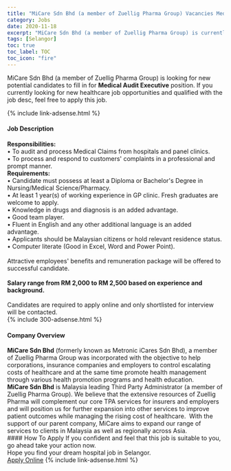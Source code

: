 ```yaml
---
title: "MiCare Sdn Bhd (a member of Zuellig Pharma Group) Vacancies Medical Audit Executive" 
category: Jobs 
date: 2020-11-18 
excerpt: "MiCare Sdn Bhd (a member of Zuellig Pharma Group) is currently looking for suitable person to fill in the Medical Audit Executive which positioned at Selangor" 
tags: [Selangor] 
toc: true 
toc_label: TOC 
toc_icon: "fire" 
--- 
```


<p>MiCare Sdn Bhd (a member of Zuellig Pharma Group) is looking for new potential candidates to fill in for <b>Medical Audit Executive</b> position. If you currently looking for new healthcare job opportunities and qualified with the job desc, feel free to apply this job.
</p>{% include link-adsense.html %} 
<div><div><div><h4>Job Description</h4></div></div><div><div><span><div><div><div><strong>Responsibilities:</strong><br>&#8226; To audit and process Medical Claims from hospitals and panel clinics.<br>&#8226; To process and respond to customers' complaints&#160;in a professional and prompt manner.</div><div><strong>Requirements:</strong></div>&#8226; Candidate must possess at least a Diploma or Bachelor's Degree in Nursing/Medical Science/Pharmacy.<br>&#8226; At least 1 year(s) of working experience in GP clinic. Fresh graduates are welcome to apply.<br>&#8226; Knowledge in drugs and diagnosis is an added advantage.<br>&#8226; Good team player.<br>&#8226; Fluent in English and any other additional language is an added advantage.<br>&#8226; Applicants should be Malaysian citizens or hold relevant residence status.<br>&#8226; Computer literate (Good in Excel, Word and Power Point).<br>&#160;</div><div>Attractive employees' benefits and remuneration package will be offered to successful candidate.<br>&#160;</div><div><strong>Salary range from RM 2,000 to RM 2,500 based on experience and background.</strong></div><div><br>Candidates are required to apply online and only shortlisted for interview will be contacted.</div></div></span></div></div></div> 
{% include 300-adsense.html %} 
<div><div><div><h4>Company Overview</h4></div></div><div><div><span><div><div>
<strong>MiCare Sdn Bhd</strong> (formerly known as Metronic iCares Sdn Bhd), a member of Zuellig Pharma Group was incorporated with the objective to help corporations, insurance companies and employers to control escalating costs of healthcare and at the same time promote health management through various health promotion programs and health education.</div>
<div>
<strong>MiCare Sdn Bhd</strong> is Malaysia leading Third Party Administrator (a member of Zuellig Pharma Group). We believe that the extensive resources of Zuellig Pharma will complement our core TPA services for insurers and employers and will position us for further expansion into other services to improve patient outcomes while managing the rising cost of healthcare.&#160; With the support of our parent company, MiCare aims to expand our range of services to clients in Malaysia as well as regionally across Asia.</div></div></span></div></div></div> 
#### How To Apply 
If you confident and feel that this job is suitable to you, go ahead take your action now. <br/> 
Hope you find your dream hospital job in Selangor. <br/> 
<a href="https://www.jobstreet.com.my/en/job/medical-audit-executive-4426421?jobId=jobstreet-my-job-4426421&sectionRank=8&token=0~0a32de8f-f2cf-4a2d-8068-5260403b1c7b&fr=SRP%20View%20In%20New%20Ta" class="btn btn--warning" target="_blank" rel="nofollow noopenner">Apply Online</a> 
{% include link-adsense.html %} 